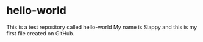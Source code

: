 # hello-world
This is a test repository called hello-world
My name is Slappy and this is my first file created on GitHub.
